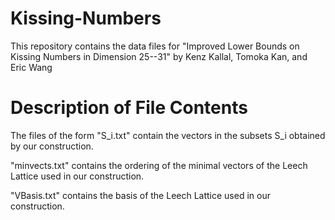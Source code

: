 # Kissing-Numbers
This repository contains the data files for "Improved Lower Bounds on Kissing Numbers in Dimension 25--31" by Kenz Kallal, Tomoka Kan, and Eric Wang
# Description of File Contents
The files of the form "S_i.txt" contain the vectors in the subsets S_i obtained by our construction. 

"minvects.txt" contains the ordering of the minimal vectors of the Leech Lattice used in our construction.

"VBasis.txt" contains the basis of the Leech Lattice used in our construction. 
